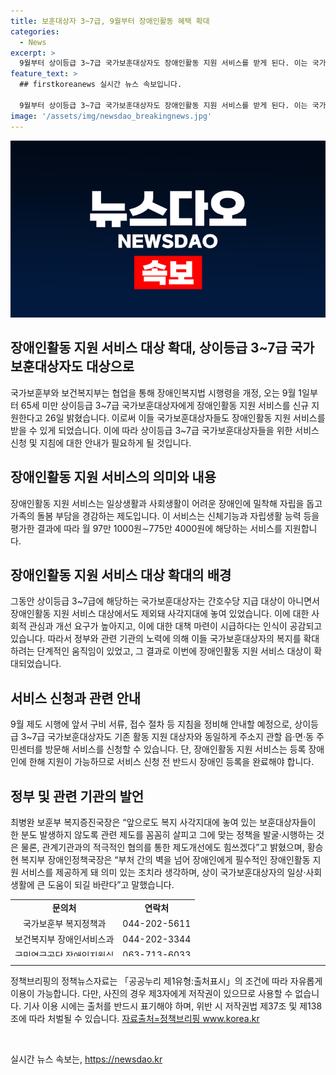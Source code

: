 ```yaml
---
title: 보훈대상자 3~7급, 9월부터 장애인활동 혜택 확대
categories:
  - News
excerpt: >
  9월부터 상이등급 3~7급 국가보훈대상자도 장애인활동 지원 서비스를 받게 된다. 이는 국가보훈부와 보건복지부가 협력하여 장애인복지법 시행령을 개정하여 실현된 것으로, 서비스는 월 97만 1000원∼775만 4000원 범위 내에서 지원된다. 이에 앞으로 65세 미만 상이등급 3~7급 국가보훈대상자는 활동 보조 및 간호 서비스를 받을 수 있으며, 신청은 관할 주민센터를 방문하여 가능하다. 또한, 장애인 등록 완료 후 신청 가능하며, 보훈부는 사각지대에 놓인 보훈대상자들을 위한 정책을 적극 모색할 것이라 밝혔다.
feature_text: >
  ## firstkoreanews 실시간 뉴스 속보입니다.

  9월부터 상이등급 3~7급 국가보훈대상자도 장애인활동 지원 서비스를 받게 된다. 이는 국가보훈부와 보건복지부가 협력하여 장애인복지법 시행령을 개정하여 실현된 것으로, 서비스는 월 97만 1000원∼775만 4000원 범위 내에서 지원된다. 이에 앞으로 65세 미만 상이등급 3~7급 국가보훈대상자는 활동 보조 및 간호 서비스를 받을 수 있으며, 신청은 관할 주민센터를 방문하여 가능하다. 또한, 장애인 등록 완료 후 신청 가능하며, 보훈부는 사각지대에 놓인 보훈대상자들을 위한 정책을 적극 모색할 것이라 밝혔다.
image: '/assets/img/newsdao_breakingnews.jpg'
---
```


<p><img src="/assets/img/newsdao_breakingnews.jpg" alt="firstkoreanews 속보" /></p>

<h2 data-ke-size="size26">장애인활동 지원 서비스 대상 확대, 상이등급 3~7급 국가보훈대상자도 대상으로</h2>

<p data-ke-size="size16">국가보훈부와 보건복지부는 협업을 통해 장애인복지법 시행령을 개정, 오는 9월 1일부터 65세 미만 상이등급 3~7급 국가보훈대상자에게 장애인활동 지원 서비스를 신규 지원한다고 26일 밝혔습니다. 이로써 이들 국가보훈대상자들도 장애인활동 지원 서비스를 받을 수 있게 되었습니다. 이에 따라 상이등급 3~7급 국가보훈대상자들을 위한 서비스 신청 및 지침에 대한 안내가 필요하게 될 것입니다.</p>

<h2 data-ke-size="size26">장애인활동 지원 서비스의 의미와 내용</h2>

<p data-ke-size="size16">장애인활동 지원 서비스는 일상생활과 사회생활이 어려운 장애인에 밀착해 자립을 돕고 가족의 돌봄 부담을 경감하는 제도입니다. 이 서비스는 신체기능과 자립생활 능력 등을 평가한 결과에 따라 월 97만 1000원∼775만 4000원에 해당하는 서비스를 지원합니다.</p>

<h2 data-ke-size="size26">장애인활동 지원 서비스 대상 확대의 배경</h2>

<p data-ke-size="size16">그동안 상이등급 3~7급에 해당하는 국가보훈대상자는 간호수당 지급 대상이 아니면서 장애인활동 지원 서비스 대상에서도 제외돼 사각지대에 놓여 있었습니다. 이에 대한 사회적 관심과 개선 요구가 높아지고, 이에 대한 대책 마련이 시급하다는 인식이 공감되고 있습니다. 따라서 정부와 관련 기관의 노력에 의해 이들 국가보훈대상자의 복지를 확대하려는 단계적인 움직임이 있었고, 그 결과로 이번에 장애인활동 지원 서비스 대상이 확대되었습니다.</p>

<h2 data-ke-size="size26">서비스 신청과 관련 안내</h2>

<p data-ke-size="size16">9월 제도 시행에 앞서 구비 서류, 접수 절차 등 지침을 정비해 안내할 예정으로, 상이등급 3~7급 국가보훈대상자도 기존 활동 지원 대상자와 동일하게 주소지 관할 읍·면·동 주민센터를 방문해 서비스를 신청할 수 있습니다. 단, 장애인활동 지원 서비스는 등록 장애인에 한해 지원이 가능하므로 서비스 신청 전 반드시 장애인 등록을 완료해야 합니다.</p>

<h2 data-ke-size="size26">정부 및 관련 기관의 발언</h2>

<p data-ke-size="size16">최병완 보훈부 복지증진국장은 “앞으로도 복지 사각지대에 놓여 있는 보훈대상자들이 한 분도 발생하지 않도록 관련 제도를 꼼꼼히 살피고 그에 맞는 정책을 발굴·시행하는 것은 물론, 관계기관과의 적극적인 협의를 통한 제도개선에도 힘쓰겠다”고 밝혔으며, 황승현 복지부 장애인정책국장은 “부처 간의 벽을 넘어 장애인에게 필수적인 장애인활동 지원 서비스를 제공하게 돼 의미 있는 조치라 생각하며, 상이 국가보훈대상자의 일상·사회생활에 큰 도움이 되길 바란다”고 말했습니다.</p>

<table style="width: 747px; height: 91px;">
<tbody>
<tr>
<td style="text-align: center; height: 17px;"><b>문의처</b></td>
<td style="text-align: center; height: 17px;"><b>연락처</b></td>
</tr>
<tr>
<td style="text-align: center; height: 17px;">국가보훈부 복지정책과</td>
<td style="text-align: center; height: 17px;">044-202-5611</td>
</tr>
<tr>
<td style="text-align: center; height: 17px;">보건복지부 장애인서비스과</td>
<td style="text-align: center; height: 17px;">044-202-3344</td>
</tr>
<tr>
<td style="text-align: center; height: 17px;">국민연금공단 장애인지원실</td>
<td style="text-align: center; height: 17px;">063-713-6033</td>
</tr>
</tbody>
</table>

<hr>

<p data-ke-size="size16">정책브리핑의 정책뉴스자료는 「공공누리 제1유형:출처표시」의 조건에 따라 자유롭게 이용이 가능합니다. 다만, 사진의 경우 제3자에게 저작권이 있으므로 사용할 수 없습니다. 기사 이용 시에는 출처를 반드시 표기해야 하며, 위반 시 저작권법 제37조 및 제138조에 따라 처벌될 수 있습니다. <span><a href="https://www.korea.kr/policy/pressReleaseView.do?newsId=156410510" target="_blank">자료출처=정책브리핑 www.korea.kr</a></span></p>

<p data-ke-size="size16">&nbsp;</p>
실시간 뉴스 속보는, <a href="https://newsdao.kr" rel="dofollow">https://newsdao.kr</a>


